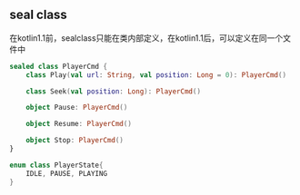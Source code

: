 ## seal class

在kotlin1.1前，sealclass只能在类内部定义，在kotlin1.1后，可以定义在同一个文件中

```kotlin
sealed class PlayerCmd {
    class Play(val url: String, val position: Long = 0): PlayerCmd()

    class Seek(val position: Long): PlayerCmd()

    object Pause: PlayerCmd()

    object Resume: PlayerCmd()

    object Stop: PlayerCmd()
}

enum class PlayerState{
    IDLE, PAUSE, PLAYING
}
```

